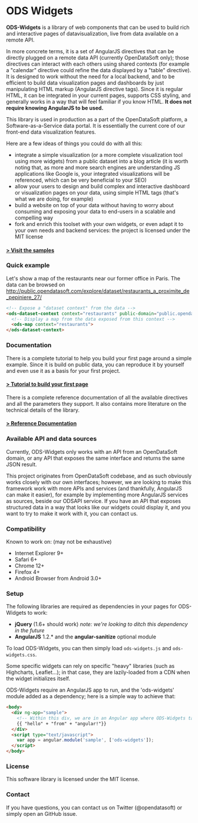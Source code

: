 ODS Widgets
===========
**ODS-Widgets** is a library of web components that can be used to build rich and
interactive pages of datavisualization, live from data available on a remote API.

In more concrete terms, it is a set of AngularJS directives that can be directly
plugged on a remote data API (currently OpenDataSoft only); those directives
can interact with each others using shared contexts (for example a "calendar"
directive could refine the data displayed by a "table" directive). It is
designed to work without the need for a local backend, and to be efficient to
build data visualization pages and dashboards by just manipulating HTML markup (AngularJS
directive tags). Since it is regular HTML, it can be integrated in your current
pages, supports CSS styling, and generally works in a way that will feel familiar
if you know HTML. **It does not require knowing AngularJS to be used.**

This library is used in production as a part of the OpenDataSoft platform, a
Software-as-a-Service data portal. It is essentially the current core of our
front-end data visualization features.

Here are a few ideas of things you could do with all this:
- integrate a simple visualization (or a more complete visualization tool using
more widgets) from a public dataset into a blog article (it is worth noting that,
as more and more search engines are understanding JS applications like Google is,
your integrated visualizations will be referenced, which can be very beneficial to your SEO)
- allow your users to design and build complex and interactive dashboard or visualization pages
on your data, using simple HTML tags (that's what we are doing, for example)
- build a website on top of your data without having to worry about consuming and
exposing your data to end-users in a scalable and compelling way
- fork and enrich this toolset with your own widgets, or even adapt it to your
own needs and backend services: the project is licensed under the MIT license

#### [> Visit the samples](http://opendatasoft.github.com/ods-widgets/)

### Quick example
Let's show a map of the restaurants near our former office in Paris. The data
can be browsed on http://public.opendatasoft.com/explore/dataset/restaurants_a_proximite_de_pepiniere_27/
```html
<!-- Expose a "dataset context" from the data -->
<ods-dataset-context context="restaurants" public-domain="public.opendatasoft.com" public-dataset="restaurants_a_proximite_de_pepiniere_27">
  <!-- Display a map from the data exposed from this context -->
  <ods-map context="restaurants">
</ods-dataset-context>
```

### Documentation
There is a complete tutorial to help you build your first page around a simple example.
Since it is build on public data, you can reproduce it by yourself and even use it as a basis
for your first project.
#### [> Tutorial to build your first page](http://opendatasoft.github.com/ods-widgets/)

There is a complete reference documentation of all the available directives and all
the parameters they support. It also contains more literature on the technical
details of the library.
#### [> Reference Documentation](http://opendatasoft.github.com/ods-widgets/)


### Available API and data sources
Currently, ODS-Widgets only works with an API from an OpenDataSoft domain, or any API
that exposes the same interface and returns the same JSON result.

This project originates from OpenDataSoft codebase, and as such obviously works
closely with our own interfaces; however, we are looking to make this framework work
with more APIs and services (and thankfully, AngularJS can make it easier), for example by
implementing more AngularJS services as sources, beside our ODSAPI service.
If you have an API that exposes structured data in a way that looks
like our widgets could display it, and you want to try to make it work with it,
you can contact us.

### Compatibility
Known to work on: (may not be exhaustive)
- Internet Explorer 9+
- Safari 6+
- Chrome 12+
- Firefox 4+
- Android Browser from Android 3.0+

### Setup
The following libraries are required as dependencies in your pages for ODS-Widgets to work:
- **jQuery** (1.6+ should work) *note: we're looking to ditch this dependency in the future*
- **AngularJS** 1.2.* and the **angular-sanitize** optional module

To load ODS-Widgets, you can then simply load `ods-widgets.js` and `ods-widgets.css`.

Some specific widgets can rely on specific "heavy" libraries (such as Highcharts, Leaflet...);
in that case, they are lazily-loaded from a CDN when the widget initializes itself.

ODS-Widgets require an AngularJS app to run, and the 'ods-widgets' module added as a dependency;
here is a simple way to achieve that:
```html
<body>
  <div ng-app="sample">
    <!-- Within this div, we are in an Angular app where ODS-Widgets tags will run -->
    {{ "hello" + "from" + "angular!"}}
  </div>
  <script type="text/javascript">
    var app = angular.module('sample', ['ods-widgets']);
  </script>
</body>
```

### License
This software library is licensed under the MIT license.

### Contact
If you have questions, you can contact us on Twitter (@opendatasoft) or simply open an GitHub issue.
